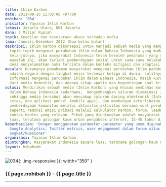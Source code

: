 ```yaml
---
title: Iklim Karbon
date: 2011-09-16 11:08:00 +07:00
nohibah: '034'
inisiator: Yayasan Iklim Karbon
lokasi: Jakarta Utara, DKI Jakarta
dana: 3 Miliar Rupiah
topik: Keadilan dan kesetaraan akses terhadap media
lama: Januari-Desember 2012 (Dua belas bulan)
deskripsi: Iklim Karbon dikonsepsi untuk menjadi sebuah media yang mampu menguraikan
  topik-topik mengenai perubahan iklim dalam Bahasa Indonesia yang mudah dipahami.
  Selanjutnya, jika masyarakat Indonesia telah beroleh pemahaman yang memadai tentang
  masalah ini, akan terjadi pemberdayaan sosial untuk sama-sama melakukan sesuatu
  demi menyelamatkan bumi tercinta dalam konteks mitigasi dan adaptasi perubahan iklim
masalah: Kurangnya pemahaman masyarakat mengenai perubahan iklim padahal Indonesia
  adalah negara dengan tingkat emisi terbesar ketiga di dunia, sulitnya mendapatkan
  informasi mengenai perubahan iklim dalam Bahasa Indonesia, masih kurangnya pemberitaan
  dari media domestik, dan adanya sikap apatis dan kegentingan soal krisis ini
solusi: Mendirikan sebuah media (Iklim Karbon) yang khusus membahas masalah iklim
  dalam Bahasa Indonesia sederhana,  mengembangkan saluran diseminasi informasi terpadu,
  sehingga media tersebut akan mencakup saluran daring elektronik (Internet), media
  cetak, dan aplikasi ponsel (mobile apps), dan membangun keterlibatan sosial dan
  pemberdayaan komunitas melalui aktivitas-aktivitas bersama soal perubahan iklim,
  seperti reduksi emisi pribadi melalui kalkulator karbon, forum, leaderboard, dan
  kontes-kontes yang relevan. Pihak yang diuntungkan adalah masyarakat Indonesia secara
  luas, terutama golongan kaum urban pengakses internet, 15-45 tahun di Jabodetabek
keberhasilan: 'Dengan menggunakan parameter-parameter yang umum digunakan seperti:
  Google Analytics, Twitter metrics, user engagement dalam forum situs yang dibangun,
  angket/kuesioner'
organisasi: Yayasan Iklim Karbon
diuntungkan: Masyarakat Indonesia secara luas, terutama golongan kaum urban pengakses internet, 15-45 tahun di Jabodetabek
layout: hibahcmb
---
```


![034](/static/img/hibahcmb/034.png){: .img-responsive }{: width="350" }

### {{ page.nohibah }} - {{ page.title }}

---
